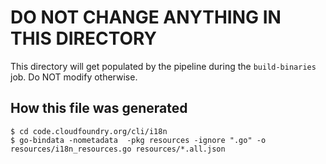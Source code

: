 # DO NOT CHANGE ANYTHING IN THIS DIRECTORY
This directory will get populated by the pipeline during the `build-binaries` job. Do NOT modify otherwise.

## How this file was generated
```
$ cd code.cloudfoundry.org/cli/i18n
$ go-bindata -nometadata  -pkg resources -ignore ".go" -o resources/i18n_resources.go resources/*.all.json
```
